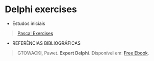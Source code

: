 # Delphi exercises

- Estudos iniciais 
 > [Pascal Exercises](https://github.com/henrique-souza/pascal_exercises)

- REFERÊNCIAS BIBLIOGRÁFICAS 

 > GTOWACKI, Pawet. <b>Expert Delphi</b>. Disponível em: [Free Ebook](https://www.packtpub.com/free-ebook/expert-delphi/9781786460165).
